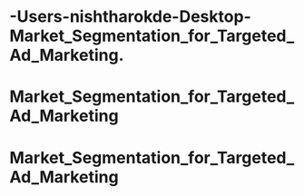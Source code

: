 # -Users-nishtharokde-Desktop-Market_Segmentation_for_Targeted_Ad_Marketing.
# Market_Segmentation_for_Targeted_Ad_Marketing
# Market_Segmentation_for_Targeted_Ad_Marketing
